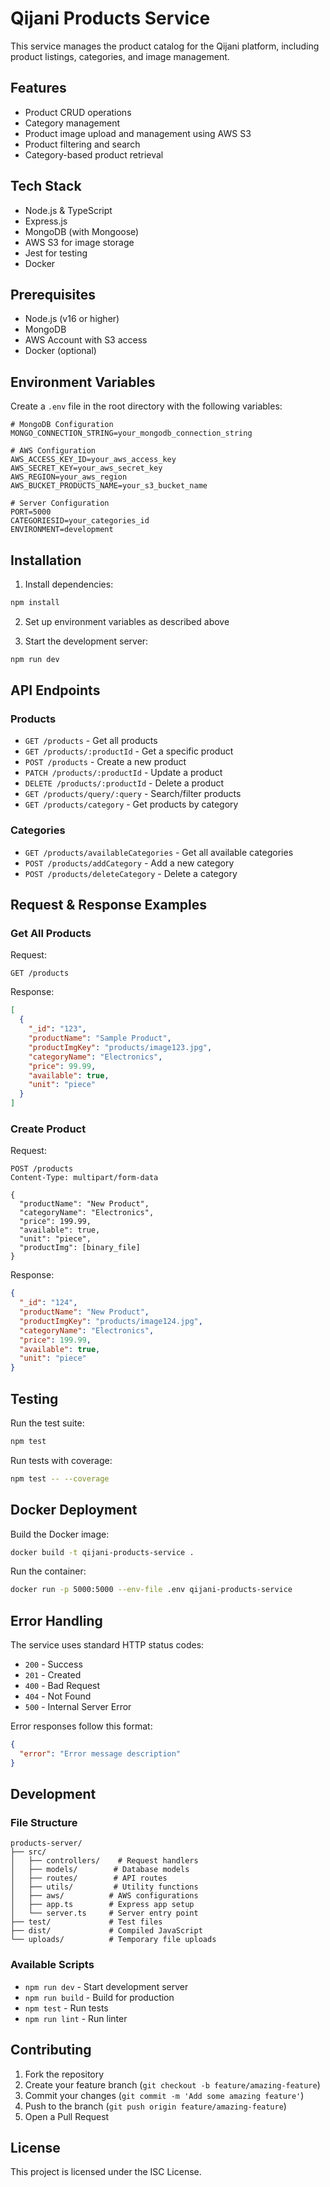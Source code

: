 # Qijani Products Service

This service manages the product catalog for the Qijani platform, including product listings, categories, and image management.

## Features

- Product CRUD operations
- Category management
- Product image upload and management using AWS S3
- Product filtering and search
- Category-based product retrieval

## Tech Stack

- Node.js & TypeScript
- Express.js
- MongoDB (with Mongoose)
- AWS S3 for image storage
- Jest for testing
- Docker

## Prerequisites

- Node.js (v16 or higher)
- MongoDB
- AWS Account with S3 access
- Docker (optional)

## Environment Variables

Create a `.env` file in the root directory with the following variables:

```env
# MongoDB Configuration
MONGO_CONNECTION_STRING=your_mongodb_connection_string

# AWS Configuration
AWS_ACCESS_KEY_ID=your_aws_access_key
AWS_SECRET_KEY=your_aws_secret_key
AWS_REGION=your_aws_region
AWS_BUCKET_PRODUCTS_NAME=your_s3_bucket_name

# Server Configuration
PORT=5000
CATEGORIESID=your_categories_id
ENVIRONMENT=development
```

## Installation

1. Install dependencies:
```bash
npm install
```

2. Set up environment variables as described above

3. Start the development server:
```bash
npm run dev
```

## API Endpoints

### Products

- `GET /products` - Get all products
- `GET /products/:productId` - Get a specific product
- `POST /products` - Create a new product
- `PATCH /products/:productId` - Update a product
- `DELETE /products/:productId` - Delete a product
- `GET /products/query/:query` - Search/filter products
- `GET /products/category` - Get products by category

### Categories

- `GET /products/availableCategories` - Get all available categories
- `POST /products/addCategory` - Add a new category
- `POST /products/deleteCategory` - Delete a category

## Request & Response Examples

### Get All Products

Request:
```http
GET /products
```

Response:
```json
[
  {
    "_id": "123",
    "productName": "Sample Product",
    "productImgKey": "products/image123.jpg",
    "categoryName": "Electronics",
    "price": 99.99,
    "available": true,
    "unit": "piece"
  }
]
```

### Create Product

Request:
```http
POST /products
Content-Type: multipart/form-data

{
  "productName": "New Product",
  "categoryName": "Electronics",
  "price": 199.99,
  "available": true,
  "unit": "piece",
  "productImg": [binary_file]
}
```

Response:
```json
{
  "_id": "124",
  "productName": "New Product",
  "productImgKey": "products/image124.jpg",
  "categoryName": "Electronics",
  "price": 199.99,
  "available": true,
  "unit": "piece"
}
```

## Testing

Run the test suite:

```bash
npm test
```

Run tests with coverage:

```bash
npm test -- --coverage
```

## Docker Deployment

Build the Docker image:

```bash
docker build -t qijani-products-service .
```

Run the container:

```bash
docker run -p 5000:5000 --env-file .env qijani-products-service
```

## Error Handling

The service uses standard HTTP status codes:

- `200` - Success
- `201` - Created
- `400` - Bad Request
- `404` - Not Found
- `500` - Internal Server Error

Error responses follow this format:

```json
{
  "error": "Error message description"
}
```

## Development

### File Structure

```
products-server/
├── src/
│   ├── controllers/    # Request handlers
│   ├── models/        # Database models
│   ├── routes/        # API routes
│   ├── utils/         # Utility functions
│   ├── aws/          # AWS configurations
│   ├── app.ts        # Express app setup
│   └── server.ts     # Server entry point
├── test/             # Test files
├── dist/             # Compiled JavaScript
└── uploads/          # Temporary file uploads
```

### Available Scripts

- `npm run dev` - Start development server
- `npm run build` - Build for production
- `npm test` - Run tests
- `npm run lint` - Run linter

## Contributing

1. Fork the repository
2. Create your feature branch (`git checkout -b feature/amazing-feature`)
3. Commit your changes (`git commit -m 'Add some amazing feature'`)
4. Push to the branch (`git push origin feature/amazing-feature`)
5. Open a Pull Request

## License

This project is licensed under the ISC License. 